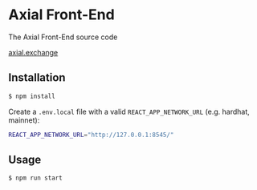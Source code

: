 # Axial Front-End

The Axial Front-End source code

[axial.exchange](https://axial.exchange/) 

## Installation

```bash
$ npm install
```

Create a `.env.local` file with a valid `REACT_APP_NETWORK_URL` (e.g. hardhat, mainnet):

```bash
REACT_APP_NETWORK_URL="http://127.0.0.1:8545/"
```
## Usage

```bash
$ npm run start
```
